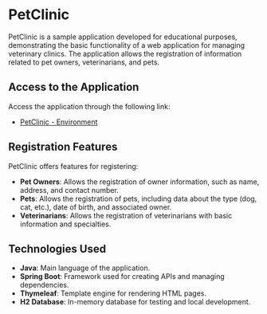 # PetClinic

PetClinic is a sample application developed for educational purposes, demonstrating the basic functionality of a web application for managing veterinary clinics. The application allows the registration of information related to pet owners, veterinarians, and pets.

## Access to the Application

Access the application through the following link:

- [PetClinic - Environment](https://petclinic.cluster-overview-experience.vkpr.platform.vee.codes)

## Registration Features

PetClinic offers features for registering:

- **Pet Owners**: Allows the registration of owner information, such as name, address, and contact number.
- **Pets**: Allows the registration of pets, including data about the type (dog, cat, etc.), date of birth, and associated owner.
- **Veterinarians**: Allows the registration of veterinarians with basic information and specialties.

## Technologies Used

- **Java**: Main language of the application.
- **Spring Boot**: Framework used for creating APIs and managing dependencies.
- **Thymeleaf**: Template engine for rendering HTML pages.
- **H2 Database**: In-memory database for testing and local development.
